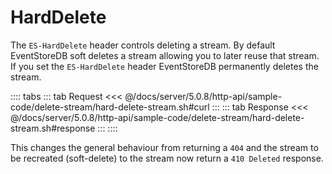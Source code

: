 # HardDelete

The `ES-HardDelete` header controls deleting a stream. By default EventStoreDB soft deletes a stream allowing you to later reuse that stream. If you set the `ES-HardDelete` header EventStoreDB permanently deletes the stream.

:::: tabs
::: tab Request
<<< @/docs/server/5.0.8/http-api/sample-code/delete-stream/hard-delete-stream.sh#curl
:::
::: tab Response
<<< @/docs/server/5.0.8/http-api/sample-code/delete-stream/hard-delete-stream.sh#response
:::
::::

This changes the general behaviour from returning a `404` and the stream to be recreated (soft-delete) to the stream now return a `410 Deleted` response.
